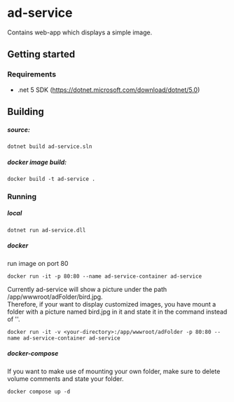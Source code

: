 ﻿# ad-service
Contains web-app which displays a simple image.

## Getting started

### Requirements

- .net 5 SDK (https://dotnet.microsoft.com/download/dotnet/5.0)

## Building

##### source:
```
dotnet build ad-service.sln
```

##### docker image build:
```
docker build -t ad-service .
```


### Running

##### local
```
dotnet run ad-service.dll
```

##### docker 
run image on port 80
```
docker run -it -p 80:80 --name ad-service-container ad-service 
```

Currently ad-service will show a picture under the path /app/wwwroot/adFolder/bird.jpg. <br>
Therefore, if your want to display customized images, you have mount a folder with a picture named bird.jpg in it and
state it in the command instead of '<your-directory>'.
```
docker run -it -v <your-directory>:/app/wwwroot/adFolder -p 80:80 --name ad-service-container ad-service 
```

##### docker-compose

If you want to make use of mounting your own folder, make sure to delete volume comments and state your folder.
```
docker compose up -d
```


